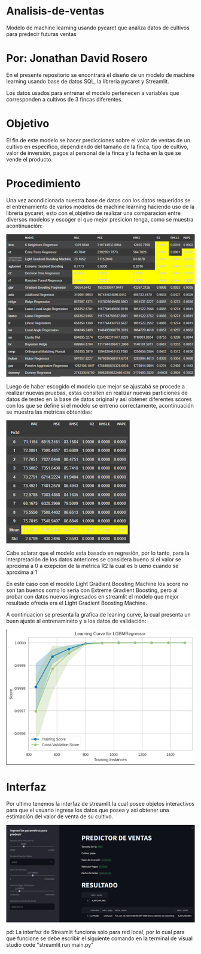 # Analisis-de-ventas
Modelo de machine learning usando pycaret que analiza datos de cultivos para predecir futuras ventas

# Por: Jonathan David Rosero

En el presente repositorio se encontrará el diseño de un modelo de machine learning usando base de datos SQL, la libreria pycaret y Streamlit.

Los datos usados para entrenar el modelo pertenecen a variables que corresponden a cultivos de 3 fincas diferentes.

# Objetivo

El fin de este modelo se hacer predicciones sobre el valor de ventas de un cultivo en especifico, dependiendo del tamaño de la finca, tipo de cultivo, valor de inversión, pagos al personal de la finca y la fecha en la que se vende el producto.

# Procedimiento

Una vez acondicionada nuestra base de datos con los datos requeridos se el entrenamiento de varios modelos de machine learning haciendo uso de la libreria pycaret, esto con el,objetivo de realizar una comparacion entre diversos modelos y escoger el que mejor presicion tenga, como se muestra acontinuación:

![Alt text](image.png)

Luego de haber escogido el modelo que mejor se ajustabá se procede a realizar nuevas pruebas, estas consiten en realizar nuevas particiones de datos de testeo en la base de datos original y asi obtener diferentes scores con los que se define si el modelo se entreno correctamente, acontinuación se muestra las metricas obtenidas:

![Alt text](image-1.png)

Cabe aclarar que el modelo esta basado en regresión, por lo tanto, para la interpretación de los datos anteriores se considera bueno si el valor se aproxima a 0 a exepción de la metrica R2 la cual es b ueno cuando se aproxima a 1

En este caso con el modelo Light Gradient Boosting Machine los score no son tan buenos como lo seria con Extreme Gradient Boosting, pero al probar con datos nuevos ingresados en streamlit el modelo que mejor resultado ofrecia era el Light Gradient Boosting Machine.

A continuacion se presenta la grafica de leaning curve, la cual presenta un buen ajuste al entrenamineto y a los datos de validación:

![Alt text](image-2.png)

# Interfaz

Por ultimo tenemos la interfaz de streamlit la cual posee objetos interactivos para que el usuario ingrese los datos que posea y asi obtener una estimación del valor de venta de su cultivo.

![Alt text](image-3.png)

pd: La interfaz de Streamlit funciona solo para red local, por lo cual para que funcione se debe escribir el siguiente comando en la terminal de visual studio code "streamlit run main.py"